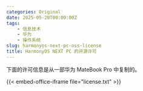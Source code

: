 ```yaml
---
categories: Original
date: 2025-05-20T00:00:00Z
tags:
    - 信息技术
    - 华为
    - 操作系统
slug: harmonyos-next-pc-oss-license
title: HarmonyOS NEXT PC 的开源许可
---
```


下面的许可信息是从一部华为 MateBook Pro 中复制的。

{{< embed-office-iframe file="license.txt" >}}
